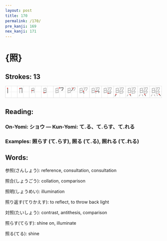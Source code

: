 ```yaml
---
layout: post
title: 170
permalink: /170/
pre_kanji: 169
nex_kanji: 171
---
```


# {照}

## Strokes: 13

<div class="stroke"><img src="../images/E785A7.png" /></div>

## Reading:

### On-Yomi: ショウ &mdash; Kun-Yomi: て.る、て.らす、て.れる

### Examples: 照らす (て.らす), 照る (て.る), 照れる (て.れる)

## Words:

参照(さんしょう): reference, consultation, consultation

照合(しょうごう): collation, comparison

照明(しょうめい): illumination

照り返す(てりかえす): to reflect, to throw back light

対照(たいしょう): contrast, antithesis, comparison

照らす(てらす): shine on, illuminate

照る(てる): shine
